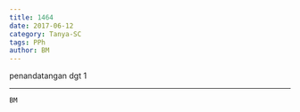 ```yaml
---
title: 1464
date: 2017-06-12
category: Tanya-SC
tags: PPh
author: BM
---
```


penandatangan dgt 1

---



`BM`
